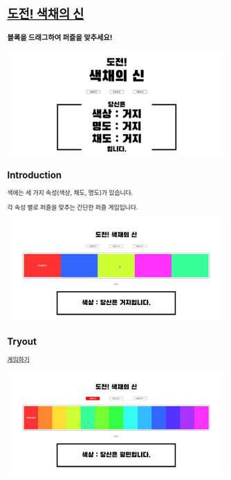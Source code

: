 # [도전! 색채의 신](https://kimkyeseung.github.io/Color-Puzzle/)
### 블록을 드래그하여 퍼즐을 맞추세요!

![color puzzle](./main.png)


## Introduction
색에는 세 가지 속성(색상, 채도, 명도)가 있습니다.

각 속성 별로 퍼즐을 맞추는 간단한 퍼즐 게임입니다.

![snapshot](./snapshot01.gif)

## Tryout
[게임하기](https://kimkyeseung.github.io/Color-Puzzle/)

![snapshot](./snapshot02.gif)